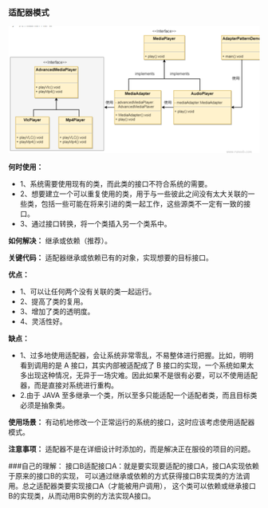 ### 适配器模式

![联想截图_20230320233117](readme.assets/image_20230320233117-1679326711626.png)

**何时使用：** 
- 1、系统需要使用现有的类，而此类的接口不符合系统的需要。 
- 2、想要建立一个可以重复使用的类，用于与一些彼此之间没有太大关联的一些类，包括一些可能在将来引进的类一起工作，这些源类不一定有一致的接口。 
- 3、通过接口转换，将一个类插入另一个类系中。

**如何解决：** 继承或依赖（推荐）。

**关键代码：** 适配器继承或依赖已有的对象，实现想要的目标接口。

**优点：**

- 1、可以让任何两个没有关联的类一起运行。
- 2、提高了类的复用。
- 3、增加了类的透明度。
- 4、灵活性好。

**缺点：**

- 1、过多地使用适配器，会让系统非常零乱，不易整体进行把握。比如，明明看到调用的是 A 接口，其实内部被适配成了 B 接口的实现，一个系统如果太多出现这种情况，无异于一场灾难。因此如果不是很有必要，可以不使用适配器，而是直接对系统进行重构。
- 2.由于 JAVA 至多继承一个类，所以至多只能适配一个适配者类，而且目标类必须是抽象类。

**使用场景：** 有动机地修改一个正常运行的系统的接口，这时应该考虑使用适配器模式。

**注意事项：** 适配器不是在详细设计时添加的，而是解决正在服役的项目的问题。

###自己的理解：
接口B适配接口A：就是要实现要适配的接口A，接口A实现依赖于原来的接口B的实现，
可以通过继承或依赖的方式获得接口B实现类的方法调用。总之适配器类要实现接口A（才能被用户调用），
这个类可以依赖或继承接口B的实现类，从而动用B实例的方法实现A接口。